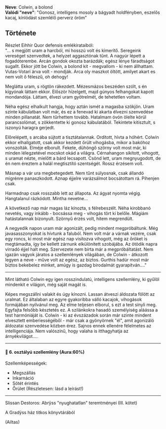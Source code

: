 **Neve**: Colwin, a bolond\
**Valódi "neve"**: "Gonosz, intelligens mosoly a bágyadt holdfényben, eszelős kacaj, kínlódást szemlélő perverz öröm"

## Története
Részlet Eihhir Quor defensis emlékirataiból:\
"... s megjött uram a harcból, mi hosszú volt és kimerítő. Seregeink vereséget szenvedtek, a helyzet aggasztónak tűnt. A nagyúr lépett a fogadóterembe. Arcán gondok okozta barázdák; egész lénye fáradtságot sugallt. Ekkor jött be Colwin, a bolond kit - megvallom - ki nem állhattam. Vutas-Votari árva volt - mondják. Arca oly maszkot öltött, amilyet akart es nem volt ő féleszű, oh dehogy!

Meglátta uram, s rögtön rákezdett. Mézesmázos beszéden szólt, s én kígyónak láttam ekkor. Először hízelgett, majd gúnyos felhangokat kapott mondandója. Láttam, élvezi uram gyötrelmét, de tehetetlen voltam.

Néha egész elhalkult hangja, hogy aztán ismét a magasba szökjön. Uram szinte kábulatban volt már, és ez a fenevad ki akarta élvezni szenvedése minden pillanatát. Nem tűrhettem tovább. Hatalmam óvón ölelte körül parancsolómat, s zökkentette ki gonosz kábulatából. Tekintete kitisztult, s iszonyú haragra gerjedt.

Előrelépett, s arcába sújtott a tisztátalannak. Ordított, hívta a hóhért. Colwin ekkor elhallgatott, csak akkor kezdett őrült vihogásba, mikor a bakóhoz vonszolták. Elméje elborult. Fekete, dühöngő szörny volt most már, ki minden lélegzetével mocskot okád a világra. Cérnahangon sikított, vihogott, s uramat nézte, mielőtt a bárd lecsapott. Csönd lett, uram megnyugodott, de én nem éreztem a halál megtisztító szentségét. Rossz érzésem volt.

Másnap a vár ura megbetegedett. Nem tűnt súlyosnak, csak állandó migrénre panaszkodott. Aznap éjjelre varázsálmot bocsátottam rá. Pihenjen csak.

Harmadnap csak rosszabb lett az állapota. Az ágyat nyomta végig. Hangtalanul rázkódott. Mintha nevetne...

A következő nap már magas láz kínozta, s félrebeszélt. Néha kirobbanó nevetés, vagy inkább - bocsássa meg - vihogás tört ki belőle. Mágiám hatástalannak bizonyult. Szörnyű érzés volt, hitem megrendült.

A negyedik napon uram már agonizált, pedig mindent megpróbáltunk. Még javasasszonyokat is hívtunk a faluból. Nem volt már a várnak vezére, csak egy roncs, ki most már egész nap visítozva vihogott, még az őröket is megtámadta, így be kellett zárnunk elkülönített szobájába. Az ötödik napra virradó éjjel halt meg. Szervezete nem bírta már a megpróbáltatást. Nem igazán vagyok járatos a szellemlények világában, de Colwin - átkozott legyen a neve - műve volt az egész, az biztos. Gurthis hadúr most már biztos bekebelez minket, amúgy is gazdag birodalmát gyarapítván...."

---

Mint látható Colwin egy igen rosszindulatú, intelligens szellemlény, ki gyűlöl mindenkit e világon, még saját magát is.

Képes megszállni valakit és úgy kínozni. Lassan átveszi áldozata fölött az uralmat. Ez általaban az egyre gyakoribba válló kacajok, vihogások formájában nyilvánul meg. Az elme teljesen elborul, s ezt a test sínyli meg. Egyfajta felsőbb késztetés ez. A szilánkokra hasadó személyiség aláássa a test harmóniáját is. Colwin - ki az évszázadok során már szinte mindent elvesztett emberiességéből - már csak a gyönyörnek "él", amit agonizáló áldozatai szenvedése közben érez. Sajnos ennek ellenére félelmetes az intelligenciája. Nem valószínű, hogy valaha is itthagyhatja az árnyékvilágot....

---

#### 👻 6. osztályú szellemlény (Aura:60%)

Szellemképességek:
- Megszállás  
- Inkarnáció  
- Sötét érintés  
- Őrület (Részletesen: lásd a leírást!)

---

Slissan Destoros: Abrÿss "nyughatatlan" teremtményei (III. kötet)

A Gradÿss ház titkos könyvtárából

(Ailtas)
